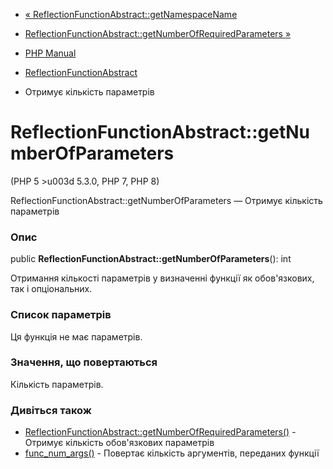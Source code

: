 - [«
ReflectionFunctionAbstract::getNamespaceName](reflectionfunctionabstract.getnamespacename.md)
- [ReflectionFunctionAbstract::getNumberOfRequiredParameters
»](reflectionfunctionabstract.getnumberofrequiredparameters.md)

- [PHP Manual](index.md)
- [ReflectionFunctionAbstract](class.reflectionfunctionabstract.md)
- Отримує кількість параметрів

# ReflectionFunctionAbstract::getNumberOfParameters

(PHP 5 \>u003d 5.3.0, PHP 7, PHP 8)

ReflectionFunctionAbstract::getNumberOfParameters — Отримує кількість
параметрів

### Опис

public **ReflectionFunctionAbstract::getNumberOfParameters**(): int

Отримання кількості параметрів у визначенні функції як обов'язкових,
так і опціональних.

### Список параметрів

Ця функція не має параметрів.

### Значення, що повертаються

Кількість параметрів.

### Дивіться також

- [ReflectionFunctionAbstract::getNumberOfRequiredParameters()](reflectionfunctionabstract.getnumberofrequiredparameters.md) -
Отримує кількість обов'язкових параметрів
- [func_num_args()](function.func-num-args.md) - Повертає
кількість аргументів, переданих функції
